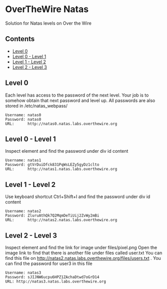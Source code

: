 # OverTheWire Natas
 Solution for Natas levels on Over the Wire
 ## Contents
* [Level 0](#level-0)
* [Level 0 - Level 1](#level-0---level-1)
* [Level 1 - Level 2](#level-1---level-2)
* [Level 2 - Level 3](#level-2---level-3)

## Level 0
Each level has access to the password of the next level. Your job is to somehow obtain that next password and level up. All passwords are also stored in /etc/natas_webpass/
```
Username: natas0
Password: natas0
URL:      http://natas0.natas.labs.overthewire.org
```
## Level 0 - Level 1
Inspect element and find the password under div id content
```
Username: natas1
Password: gtVrDuiDfck831PqWsLEZy5gyDz1clto
URL:      http://natas1.natas.labs.overthewire.org
```
## Level 1 - Level 2
Use keyboard shortcut Ctrl+Shift+I and find the password under div id content
```
Username: natas2
Password: ZluruAthQk7Q2MqmDeTiUij2ZvWy2mBi
URL:      http://natas2.natas.labs.overthewire.org
```
## Level 2 - Level 3
Inspect element and find the link for image under files/pixel.png
Open the image link to find that there is another file under files called user.txt
You can find this file on http://natas2.natas.labs.overthewire.org/files/users.txt
. You can find the password for user3 in this file
```
Username: natas3
Password: sJIJNW6ucpu6HPZ1ZAchaDtwd7oGrD14
URL: http://natas3.natas.labs.overthewire.org
```


